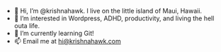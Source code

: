 - 👋 Hi, I’m @krishnahawk. I live on the little island of Maui, Hawaii.
- 👀 I’m interested in Wordpress, ADHD, productivity, and living the hell outa life.
- 🌱 I’m currently learning Git!
- 📫 Email me at hi@krishnahawk.com

<!---
krishnahawk/krishnahawk is a ✨ special ✨ repository because its `README.md` (this file) appears on your GitHub profile.
You can click the Preview link to take a look at your changes.
--->
